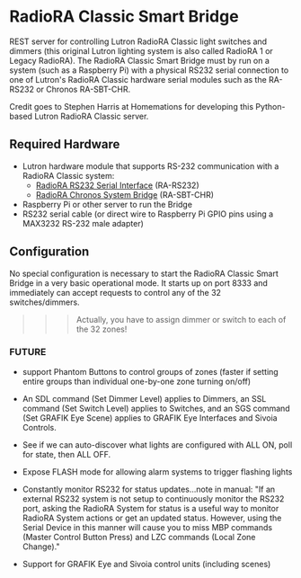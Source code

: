 # RadioRA Classic Smart Bridge

REST server for controlling Lutron RadioRA Classic light switches and dimmers (this original Lutron lighting system is also called RadioRA 1 or Legacy RadioRA). The RadioRA Classic Smart Bridge must by run on a system (such as a Raspberry Pi) with a physical RS232 serial connection to one of Lutron's RadioRA Classic hardware serial modules such as the RA-RS232 or Chronos RA-SBT-CHR.

Credit goes to Stephen Harris at Homemations for developing this Python-based Lutron RadioRA Classic server.

## Required Hardware

* Lutron hardware module that supports RS-232 communication with a RadioRA Classic system:
    - [RadioRA RS232 Serial Interface](http://www.lutron.com/TechnicalDocumentLibrary/044005c.pdf) (RA-RS232)
    - [RadioRA Chronos System Bridge](http://www.lutron.com/TechnicalDocumentLibrary/044037b.pdf) (RA-SBT-CHR)
* Raspberry Pi or other server to run the Bridge
* RS232 serial cable (or direct wire to Raspberry Pi GPIO pins using a MAX3232 RS-232 male adapter)

## Configuration

No special configuration is necessary to start the RadioRA Classic Smart Bridge in a very basic operational mode.
It starts up on port 8333 and immediately can accept requests to control any of the 32 switches/dimmers.

>>> Actually, you have to assign dimmer or switch to each of the 32 zones!

### FUTURE

- support Phantom Buttons to control groups of zones (faster if setting entire groups than individual one-by-one zone turning on/off)

- An SDL command (Set Dimmer Level) applies to Dimmers, an SSL command (Set Switch Level) applies to Switches, and an SGS command (Set GRAFIK Eye Scene) applies to GRAFIK Eye Interfaces and Sivoia Controls.

- See if we can auto-discover what lights are configured with ALL ON, poll for state, then ALL OFF.

- Expose FLASH mode for allowing alarm systems to trigger flashing lights

- Constantly monitor RS232 for status updates...note in manual: "If an external RS232 system is not setup to continuously monitor the RS232 port, asking the RadioRA System for status is a useful way to monitor RadioRA System actions or get an updated status. However, using the Serial Device in this manner will cause you to miss MBP commands (Master Control Button Press) and LZC commands (Local Zone Change)."

- Support for GRAFIK Eye and Sivoia control units (including scenes)